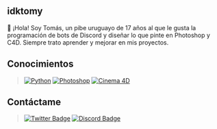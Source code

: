 ## idktomy

:wave: ¡Hola! Soy Tomás, un pibe uruguayo de 17 años al que le gusta la programación de bots de Discord y diseñar lo que pinte en Photoshop y C4D. Siempre trato aprender y mejorar en mis proyectos.

## Conocimientos 

> [![Python](https://img.shields.io/badge/Python-000000?style=for-the-badge&logo=python&logoColor=white)](https://www.python.org/)
> [![Photoshop](https://img.shields.io/badge/Photoshop-000000?style=for-the-badge&logo=Adobe%20Photoshop&logoColor=white)](https://www.adobe.com/la/products/photoshop.html)
> [![Cinema 4D](https://img.shields.io/badge/Cinema4D-000000?style=for-the-badge&logo=cinema4d&logoColor=white)](https://www.maxon.net/es/cinema-4d)

## Contáctame

> [![Twitter Badge](https://img.shields.io/badge/Twitter-000000?style=for-the-badge&logo=twitter&logoColor=white)](https://www.twitter.com/idktomy_/)
> [![Discord Badge](https://img.shields.io/badge/Discord-000000?style=for-the-badge&logo=discord&logoColor=white)](https://discordapp.com/users/454774829162430483)

